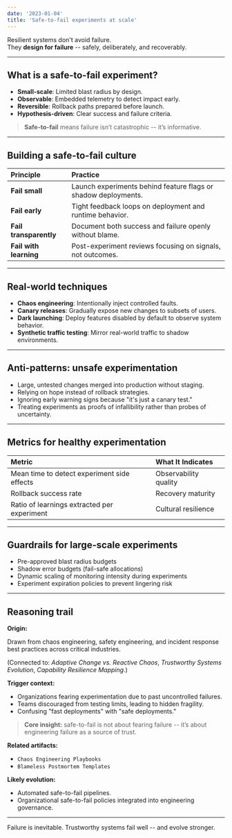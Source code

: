 ```yaml
---
date: '2023-01-04'
title: 'Safe-to-fail experiments at scale'
---
```


Resilient systems don't avoid failure.  
They **design for failure** -- safely, deliberately, and recoverably.

---

## What is a safe-to-fail experiment?

- **Small-scale**: Limited blast radius by design.
- **Observable**: Embedded telemetry to detect impact early.
- **Reversible**: Rollback paths prepared before launch.
- **Hypothesis-driven**: Clear success and failure criteria.

> **Safe-to-fail** means failure isn’t catastrophic -- it’s informative.

---

## Building a safe-to-fail culture

| Principle | Practice |
|:----------|:---------|
| **Fail small** | Launch experiments behind feature flags or shadow deployments. |
| **Fail early** | Tight feedback loops on deployment and runtime behavior. |
| **Fail transparently** | Document both success and failure openly without blame. |
| **Fail with learning** | Post-experiment reviews focusing on signals, not outcomes. |

---

## Real-world techniques

- **Chaos engineering**: Intentionally inject controlled faults.
- **Canary releases**: Gradually expose new changes to subsets of users.
- **Dark launching**: Deploy features disabled by default to observe system behavior.
- **Synthetic traffic testing**: Mirror real-world traffic to shadow environments.

---

## Anti-patterns: unsafe experimentation

- Large, untested changes merged into production without staging.
- Relying on hope instead of rollback strategies.
- Ignoring early warning signs because "it's just a canary test."
- Treating experiments as proofs of infallibility rather than probes of uncertainty.

---

## Metrics for healthy experimentation

| Metric | What It Indicates |
|:-------|:------------------|
| Mean time to detect experiment side effects | Observability quality |
| Rollback success rate | Recovery maturity |
| Ratio of learnings extracted per experiment | Cultural resilience |

---

## Guardrails for large-scale experiments

- Pre-approved blast radius budgets
- Shadow error budgets (fail-safe allocations)
- Dynamic scaling of monitoring intensity during experiments
- Experiment expiration policies to prevent lingering risk

---

## Reasoning trail

**Origin:**  

Drawn from chaos engineering, safety engineering, and incident response best practices across critical industries.

(Connected to: *Adaptive Change vs. Reactive Chaos*, *Trustworthy Systems Evolution*, *Capability Resilience Mapping*.)

**Trigger context:**  

- Organizations fearing experimentation due to past uncontrolled failures.
- Teams discouraged from testing limits, leading to hidden fragility.
- Confusing "fast deployments" with "safe deployments."

> **Core insight:** safe-to-fail is not about fearing failure -- it’s about engineering failure as a source of trust.

**Related artifacts:**  
- `Chaos Engineering Playbooks`  
- `Blameless Postmortem Templates`

**Likely evolution:** 

- Automated safe-to-fail pipelines.
- Organizational safe-to-fail policies integrated into engineering governance.

---

Failure is inevitable. Trustworthy systems fail well -- and evolve stronger.
